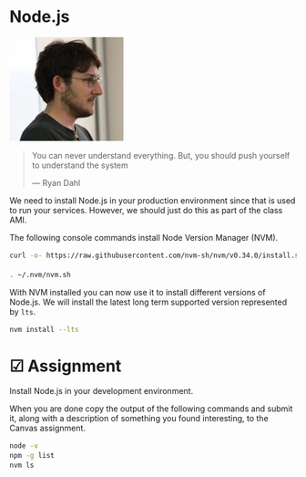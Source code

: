 # Node.js

![Ryan Dahl](webServicesRyanDahl.jpg)

> You can never understand everything. But, you should push yourself to understand the system
>
> — Ryan Dahl

We need to install Node.js in your production environment since that is used to run your services. However, we should just do this as part of the class AMI.

The following console commands install Node Version Manager (NVM).

```sh
curl -o- https://raw.githubusercontent.com/nvm-sh/nvm/v0.34.0/install.sh | bash

. ~/.nvm/nvm.sh
```

With NVM installed you can now use it to install different versions of Node.js. We will install the latest long term supported version represented by `lts`.

```sh
nvm install --lts
```

# ☑ Assignment

Install Node.js in your development environment.

When you are done copy the output of the following commands and submit it, along with a description of something you found interesting, to the Canvas assignment.

```sh
node -v
npm -g list
nvm ls
```
